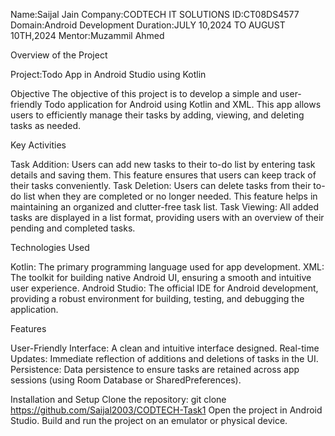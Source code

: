 Name:Saijal Jain
Company:CODTECH IT SOLUTIONS
ID:CT08DS4577
Domain:Android Development
Duration:JULY 10,2024 TO AUGUST 10TH,2024
Mentor:Muzammil Ahmed

Overview of the Project

Project:Todo App in Android Studio using Kotlin

Objective
The objective of this project is to develop a simple and user-friendly Todo application for Android using Kotlin and XML. This app allows users to efficiently manage their tasks by adding, viewing, and deleting tasks as needed.

Key Activities

Task Addition: Users can add new tasks to their to-do list by entering task details and saving them. This feature ensures that users can keep track of their tasks conveniently.
Task Deletion: Users can delete tasks from their to-do list when they are completed or no longer needed. This feature helps in maintaining an organized and clutter-free task list.
Task Viewing: All added tasks are displayed in a list format, providing users with an overview of their pending and completed tasks.

Technologies Used

Kotlin: The primary programming language used for app development.
XML: The toolkit for building native Android UI, ensuring a smooth and intuitive user experience.
Android Studio: The official IDE for Android development, providing a robust environment for building, testing, and debugging the application.

Features

User-Friendly Interface: A clean and intuitive interface designed.
Real-time Updates: Immediate reflection of additions and deletions of tasks in the UI.
Persistence: Data persistence to ensure tasks are retained across app sessions (using Room Database or SharedPreferences).

Installation and Setup
Clone the repository:
git clone https://github.com/Saijal2003/CODTECH-Task1
Open the project in Android Studio.
Build and run the project on an emulator or physical device.


